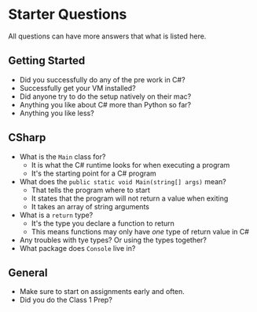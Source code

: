 # Starter Questions

All questions can have more answers that what is listed here.

## Getting Started

* Did you successfully do any of the pre work in C#?
* Successfully get your VM installed?
* Did anyone try to do the setup natively on their mac?
* Anything you like about C# more than Python so far?
* Anything you like less?

## CSharp

* What is the `Main` class for?
  * It is what the C# runtime looks for when executing a program
  * It's the starting point for a C# program
* What does the `public static void Main(string[] args)` mean?
  * That tells the program where to start
  * It states that the program will not return a value when exiting
  * It takes an array of string arguments
* What is a `return` type?
  * It's the type you declare a function to return
  * This means functions may only have _one_ type of return value in C#
* Any troubles with tye types? Or using the types together?
* What package does `Console` live in?

## General

* Make sure to start on assignments early and often.
* Did you do the Class 1 Prep?
